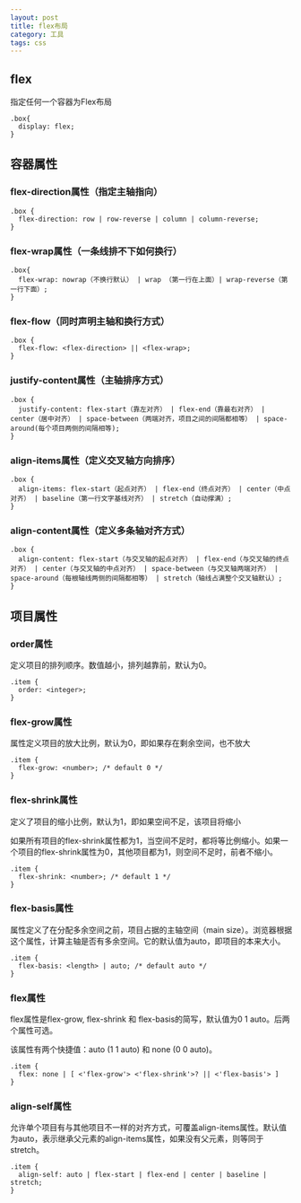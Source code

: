 ```yaml
---
layout: post
title: flex布局
category: 工具
tags: css
---
```


## flex
	
指定任何一个容器为Flex布局    

	.box{
	  display: flex;
	}    


## 容器属性   

### flex-direction属性（指定主轴指向）
   

	.box {
	  flex-direction: row | row-reverse | column | column-reverse;
	}  

### flex-wrap属性（一条线排不下如何换行）

	.box{
	  flex-wrap: nowrap（不换行默认） | wrap （第一行在上面）| wrap-reverse（第一行下面）;
	}    


### flex-flow（同时声明主轴和换行方式）   


	.box {
	  flex-flow: <flex-direction> || <flex-wrap>;
	}  


### justify-content属性（主轴排序方式）   

	.box {
	  justify-content: flex-start（靠左对齐） | flex-end（靠最右对齐） | center（居中对齐） | space-between（两端对齐，项目之间的间隔都相等） | space-around(每个项目两侧的间隔相等);
	}   


### align-items属性（定义交叉轴方向排序）   

	.box {
	  align-items: flex-start（起点对齐） | flex-end（终点对齐） | center（中点对齐） | baseline（第一行文字基线对齐） | stretch（自动撑满）;
	}  


### align-content属性（定义多条轴对齐方式）


	.box {
	  align-content: flex-start（与交叉轴的起点对齐） | flex-end（与交叉轴的终点对齐） | center（与交叉轴的中点对齐） | space-between（与交叉轴两端对齐） | space-around（每根轴线两侧的间隔都相等） | stretch（轴线占满整个交叉轴默认）;
	}


## 项目属性   


### order属性    

定义项目的排列顺序。数值越小，排列越靠前，默认为0。  

	.item {
	  order: <integer>;
	}  


### flex-grow属性   

属性定义项目的放大比例，默认为0，即如果存在剩余空间，也不放大  

	
	.item {
	  flex-grow: <number>; /* default 0 */
	}  


### flex-shrink属性

定义了项目的缩小比例，默认为1，即如果空间不足，该项目将缩小  


如果所有项目的flex-shrink属性都为1，当空间不足时，都将等比例缩小。如果一个项目的flex-shrink属性为0，其他项目都为1，则空间不足时，前者不缩小。   


	.item {
	  flex-shrink: <number>; /* default 1 */
	}  



### flex-basis属性  

属性定义了在分配多余空间之前，项目占据的主轴空间（main size）。浏览器根据这个属性，计算主轴是否有多余空间。它的默认值为auto，即项目的本来大小。  


	.item {
	  flex-basis: <length> | auto; /* default auto */
	}   


### flex属性  
flex属性是flex-grow, flex-shrink 和 flex-basis的简写，默认值为0 1 auto。后两个属性可选。  

该属性有两个快捷值：auto (1 1 auto) 和 none (0 0 auto)。   




	.item {
	  flex: none | [ <'flex-grow'> <'flex-shrink'>? || <'flex-basis'> ]
	}   

### align-self属性  

允许单个项目有与其他项目不一样的对齐方式，可覆盖align-items属性。默认值为auto，表示继承父元素的align-items属性，如果没有父元素，则等同于stretch。

	.item {
	  align-self: auto | flex-start | flex-end | center | baseline | stretch;
	}    












	
	






 